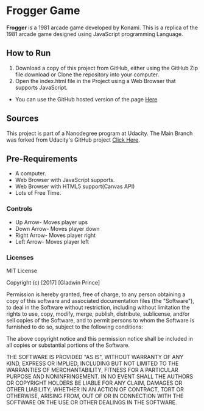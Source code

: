 # Frogger Game

**Frogger** is a 1981 arcade game developed by Konami. This is a replica of the 1981 arcade game designed using JavaScript programming Language.

## How to Run
1. Download a copy of this project from GitHub, either using the GitHub Zip file download or Clone the repository into your computer.
2. Open the index.html file in the Project using a Web Browser that supports JavaScript.

* You can use the GitHub hosted version of the page [Here](https://gladwinprince.github.io/frontend-nanodegree-arcade-game/)

## Sources
This project is part of a Nanodegree program at Udacity. The Main Branch was forked from Udacity's GitHub project [Click Here](https://github.com/udacity/frontend-nanodegree-arcade-game).

## Pre-Requirements
* A computer.
* Web Browser with JavaScript supports.
* Web Browser with HTML5 support(Canvas API)
* Lots of Free Time.

### Controls
* Up Arrow- Moves player ups
* Down Arrow- Moves player down
* Right Arrow- Moves player right
* Left Arrow- Moves player left

### Licenses

MIT License

Copyright (c) [2017] [Gladwin Prince]

Permission is hereby granted, free of charge, to any person obtaining a copy
of this software and associated documentation files (the "Software"), to deal
in the Software without restriction, including without limitation the rights
to use, copy, modify, merge, publish, distribute, sublicense, and/or sell
copies of the Software, and to permit persons to whom the Software is
furnished to do so, subject to the following conditions:

The above copyright notice and this permission notice shall be included in all
copies or substantial portions of the Software.

THE SOFTWARE IS PROVIDED "AS IS", WITHOUT WARRANTY OF ANY KIND, EXPRESS OR
IMPLIED, INCLUDING BUT NOT LIMITED TO THE WARRANTIES OF MERCHANTABILITY,
FITNESS FOR A PARTICULAR PURPOSE AND NONINFRINGEMENT. IN NO EVENT SHALL THE
AUTHORS OR COPYRIGHT HOLDERS BE LIABLE FOR ANY CLAIM, DAMAGES OR OTHER
LIABILITY, WHETHER IN AN ACTION OF CONTRACT, TORT OR OTHERWISE, ARISING FROM,
OUT OF OR IN CONNECTION WITH THE SOFTWARE OR THE USE OR OTHER DEALINGS IN THE
SOFTWARE.
